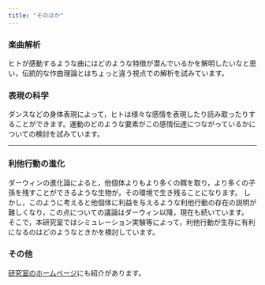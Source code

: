 ```yaml
---
title: "そのほか"
---
```


### 楽曲解析

ヒトが感動するような曲にはどのような特徴が潜んでいるかを解明したいなと思い，伝統的な作曲理論とはちょっと違う視点での解析を試みています。

### 表現の科学

ダンスなどの身体表現によって，ヒトは様々な感情を表現したり読み取ったりすることができます。運動のどのような要素がこの感情伝達につながっているかについての検討を試みています。

---
### 利他行動の進化

ダーウィンの進化論によると，他個体よりもより多くの餌を取り，より多くの子孫を残すことができるような生物が，その環境で生き残ることになります。
しかし，このように考えると他個体に利益を与えるような利他行動の存在の説明が難しくなり，この点についての議論はダーウィン以降，現在も続いています。
そこで，本研究室ではシミュレーション実験等によって，利他行動が生存に有利になるのはどのようなときかを検討しています。

### その他

[研究室のホームページ](http://bcl.sci.yamaguchi-u.ac.jp)にも紹介があります。
